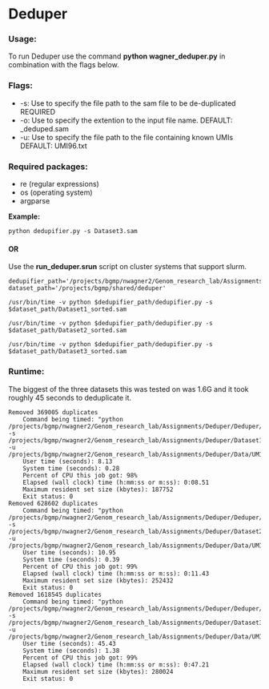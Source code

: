 # Deduper

### Usage:
To run Deduper use the command **python wagner_deduper.py** in combination with the flags below.


### Flags:
* -s: Use to specify the file path to the sam file to be de-duplicated  REQUIRED
* -o: Use to specify the extention to the input file name.  DEFAULT: _deduped.sam
* -u: Use to specify the file path to the file containing known UMIs  DEFAULT: UMI96.txt

### Required packages:
* re (regular expressions)
* os (operating system)
* argparse

**Example:**
```
python dedupifier.py -s Dataset3.sam 
```

#### OR

Use the **run_deduper.srun** script on cluster systems that support slurm.
```
dedupifier_path='/projects/bgmp/nwagner2/Genom_research_lab/Assignments/Deduper/Deduper'
dataset_path='/projects/bgmp/shared/deduper'

/usr/bin/time -v python $dedupifier_path/dedupifier.py -s $dataset_path/Dataset1_sorted.sam

/usr/bin/time -v python $dedupifier_path/dedupifier.py -s $dataset_path/Dataset2_sorted.sam

/usr/bin/time -v python $dedupifier_path/dedupifier.py -s $dataset_path/Dataset3_sorted.sam
```


### Runtime:

The biggest of the three datasets this was tested on was 1.6G and it took roughly 45 seconds to deduplicate it.
```
Removed 369005 duplicates
	Command being timed: "python /projects/bgmp/nwagner2/Genom_research_lab/Assignments/Deduper/Deduper/dedupifier.py -s /projects/bgmp/nwagner2/Genom_research_lab/Assignments/Deduper/Dataset1_sorted.sam -u /projects/bgmp/nwagner2/Genom_research_lab/Assignments/Deduper/Data/UMI96.txt"
	User time (seconds): 8.13
	System time (seconds): 0.28
	Percent of CPU this job got: 98%
	Elapsed (wall clock) time (h:mm:ss or m:ss): 0:08.51
	Maximum resident set size (kbytes): 187752
	Exit status: 0
Removed 628602 duplicates
	Command being timed: "python /projects/bgmp/nwagner2/Genom_research_lab/Assignments/Deduper/Deduper/dedupifier.py -s /projects/bgmp/nwagner2/Genom_research_lab/Assignments/Deduper/Dataset2_sorted.sam -u /projects/bgmp/nwagner2/Genom_research_lab/Assignments/Deduper/Data/UMI96.txt"
	User time (seconds): 10.95
	System time (seconds): 0.39
	Percent of CPU this job got: 99%
	Elapsed (wall clock) time (h:mm:ss or m:ss): 0:11.43
	Maximum resident set size (kbytes): 252432
	Exit status: 0
Removed 1618545 duplicates
	Command being timed: "python /projects/bgmp/nwagner2/Genom_research_lab/Assignments/Deduper/Deduper/dedupifier.py -s /projects/bgmp/nwagner2/Genom_research_lab/Assignments/Deduper/Dataset3_sorted.sam -u /projects/bgmp/nwagner2/Genom_research_lab/Assignments/Deduper/Data/UMI96.txt"
	User time (seconds): 45.43
	System time (seconds): 1.38
	Percent of CPU this job got: 99%
	Elapsed (wall clock) time (h:mm:ss or m:ss): 0:47.21
	Maximum resident set size (kbytes): 280024
	Exit status: 0
```